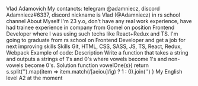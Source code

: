 Vlad Adamovich
My contancts: telegram @adamniecz, discord Adamniecz#6337, discord nickname is Vlad (@Adamniecz) in rs school channel 
About Myself
I'm 23 y.o, don't have any real work experience, have had trainee experience in company from Gomel on position Frontend Developer where I was using such techs like React+Redux and TS. I'm going to graduate from rs school on Frontend Developer and get a job for next improving skills
Skills
Git, HTML, CSS, SASS, JS, TS, React, Redux, Webpack
Example of code:
Description
Write a function that takes a string and outputs a strings of 1's and 0's where vowels become 1's and non-vowels become 0's.
Solution
function vowelOne(s){
  return s.split('').map(item => item.match(/[aeiou]/ig) ? 1 : 0).join('')
}
My English level
A2 at the moment